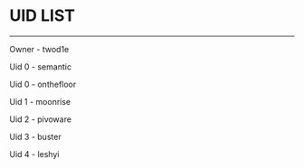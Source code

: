 # UID LIST
----- 
Owner - twod1e 

Uid 0 - semantic 

Uid 0 - onthefloor 

Uid 1 - moonrise 

Uid 2 - pivoware 

Uid 3 - buster 

Uid 4 - leshyi
